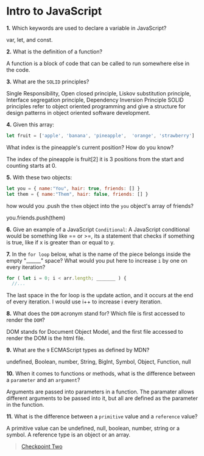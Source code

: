 # Intro to JavaScript

**1.** Which keywords are used to declare a variable in JavaScript?

var, let, and const.

**2.** What is the definition of a function?

A function is a block of code that can be called to run somewhere else in the code.

**3.** What are the `SOLID` principles?

Single Responsibility, Open closed principle, Liskov substitution principle, Interface segregation principle, Dependency Inversion Principle
SOLID principles refer to object oriented programming and give a structure for design patterns in object oriented software development. 

**4.** Given this array: 
```js
let fruit = ['apple', 'banana', 'pineapple',  'orange', 'strawberry']
``` 
What index is the pineapple's current position? How do you know?

The index of the pineapple is fruit[2] it is 3 positions from the start and counting starts at 0.

**5.** With these two objects: 
```js
let you = { name:"You", hair: true, friends: [] }
let them = { name:"Them", hair: false, friends: [] }
```
how would you .push the `them` object into the `you` object's array of friends?

you.friends.push(them)

**6.** Give an example of a JavaScript `Conditional`:
A JavaScript conditional would be something like == or >=, its a statement that checks if something is true, like if x is greater than or equal to y.

**7.** In the `for loop` below, what is the name of the piece belongs inside the empty "______" space? What would you put here to increase `i` by one on every iteration?
```js
for ( let i = 0; i < arr.length; _______ ) {
  //...
```
The last space in the for loop is the update action, and it occurs at the end of every iteration.
I would use i++ to increase i every iteration.

**8.** What does the `DOM` acronym stand for? Which file is first accessed to render the `DOM`?

DOM stands for Document Object Model, and the first file accessed to render the DOM is the html file.

**9.** What are the `9` ECMAScript types as defined by MDN?

undefined, Boolean, number, String, BigInt, Symbol, Object, Function, null

**10.** When it comes to functions or methods, what is the difference between a `parameter` and an `argument`?

Arguments are passed into parameters in a function. The paramater allows different arguments to be passed into it, but all are defined as the parameter in the function. 

**11.** What is the difference between a `primitive` value and a `reference` value?

A primitive value can be undefined, null, boolean, number, string or a symbol. A reference type is an object or an array.

>[Checkpoint Two](https://connorh14.github.io/SlapGame/)